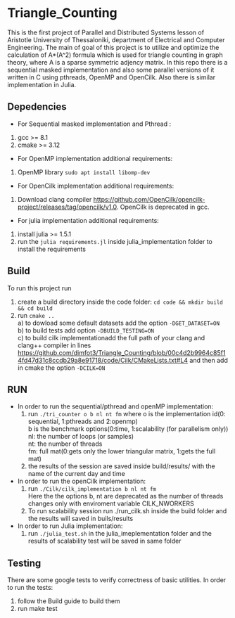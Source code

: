 # Triangle_Counting

This is the first project of Parallel and Distributed Systems lesson of Aristotle University of Thessaloniki, department of Electrical and Computer Engineering. The main of goal of this project is to utilize and optimize the calculation of A*(A^2) formula which is used for triangle counting in graph theory, where A is a sparse symmetric adjency matrix. In this repo there is a sequential masked implementation and also some parallel versions of it written in C using pthreads, OpenMP and OpenCilk. Also there is similar implementation in Julia.
<br />

## Depedencies
- For Sequential masked implementation and Pthread :
1) gcc >= 8.1
2) cmake >= 3.12
 
- For OpenMP implementation additional requirements:
1) OpenMP library ```sudo apt install libomp-dev```

- For OpenCilk implementation additional requirements:
1) Download clang compiler https://github.com/OpenCilk/opencilk-project/releases/tag/opencilk/v1.0. 
   OpenCilk is deprecated in gcc.
   
- For julia implementation additional requirements:
1) install julia >= 1.5.1
2) run the ```julia requirements.jl``` inside julia_implementation folder to install the requirements


## Build
To run this project run
1) create a build directory inside the code folder: ```cd code && mkdir build && cd build``` <br />
2) run ```cmake ..``` <br />
a) to dowload some default datasets add the option ```-DGET_DATASET=ON``` <br />
b) to build tests add option ```-DBUILD_TESTING=ON``` <br />
c) to build cilk implementationadd the full path of your clang and clang++ compiler in lines https://github.com/dimfot3/Triangle_Counting/blob/00c4d2b9964c85f14fd47d31c8ccdb29a8e91718/code/Cilk/CMakeLists.txt#L4
and then add in cmake the option ```-DCILK=ON``` <br />

## RUN
- In order to run the sequential/pthread and openMP implementation:
  1) run ```./tri_counter o b nl nt fm``` 
 where o is the implementation id(0: sequential, 1:pthreads and 2:openmp) <br />
 b is the benchmark options(0:time, 1:scalability (for parallelism only)) <br />
 nl: the number of loops (or samples) <br />
 nt: the number of threads <br />
 fm: full mat(0:gets only the lower triangular matrix, 1:gets the full mat)
  2) the results of the session are saved inside build/results/ with the name of the current day and time <br />
- In order to run the openCilk implementation: <br />
  1) run ```./Cilk/cilk_implementation b nl nt fm``` <br />
     Here the the options b, nt are deprecated as the number of threads changes only with enviroment variable CILK_NWORKERS <br />
  2) To run scalability session run ./run_cilk.sh inside the build folder and the results will saved in buils/results
- In order to run Julia implementation: <br />
  1) run ```./julia_test.sh``` in the julia_imeplementation folder and the results of scalability test will be saved in same folder

## Testing
There are some google tests to verify correctness of basic utilities. 
In order to run the tests:
1) follow the Build guide to build them
2) run make test

